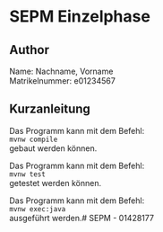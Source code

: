 # SEPM Einzelphase

## Author

Name: Nachname, Vorname\
Matrikelnummer: e01234567

## Kurzanleitung

Das Programm kann mit dem Befehl:\
```mvnw compile```\
gebaut werden können.

Das Programm kann mit dem Befehl:\
```mvnw test```\
getestet werden können.

Das Programm kann mit dem Befehl:\
```mvnw exec:java```\
ausgeführt werden.# SEPM - 01428177
